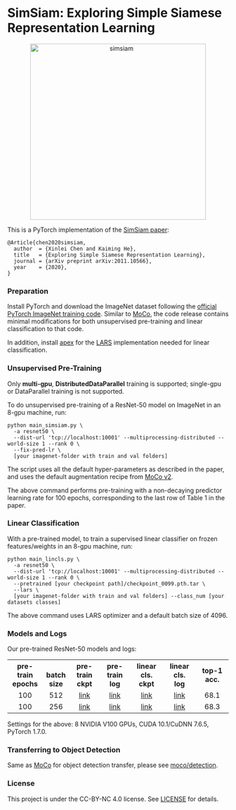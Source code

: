 # SimSiam: Exploring Simple Siamese Representation Learning

<p align="center">
    <img width="400" alt="simsiam" src="https://user-images.githubusercontent.com/2420753/118343499-4c410100-b4de-11eb-9313-d49e65440a7e.png">
</p>

This is a PyTorch implementation of the [SimSiam paper](https://arxiv.org/abs/2011.10566):
```
@Article{chen2020simsiam,
  author  = {Xinlei Chen and Kaiming He},
  title   = {Exploring Simple Siamese Representation Learning},
  journal = {arXiv preprint arXiv:2011.10566},
  year    = {2020},
}
```

### Preparation

Install PyTorch and download the ImageNet dataset following the [official PyTorch ImageNet training code](https://github.com/pytorch/examples/tree/master/imagenet). Similar to [MoCo](https://github.com/facebookresearch/moco), the code release contains minimal modifications for both unsupervised pre-training and linear classification to that code. 

In addition, install [apex](https://github.com/NVIDIA/apex) for the [LARS](https://github.com/NVIDIA/apex/blob/master/apex/parallel/LARC.py) implementation needed for linear classification.

### Unsupervised Pre-Training

Only **multi-gpu**, **DistributedDataParallel** training is supported; single-gpu or DataParallel training is not supported.

To do unsupervised pre-training of a ResNet-50 model on ImageNet in an 8-gpu machine, run:
```
python main_simsiam.py \
  -a resnet50 \
  --dist-url 'tcp://localhost:10001' --multiprocessing-distributed --world-size 1 --rank 0 \
  --fix-pred-lr \
  [your imagenet-folder with train and val folders]
```
The script uses all the default hyper-parameters as described in the paper, and uses the default augmentation recipe from [MoCo v2](https://arxiv.org/abs/2003.04297). 

The above command performs pre-training with a non-decaying predictor learning rate for 100 epochs, corresponding to the last row of Table 1 in the paper. 

### Linear Classification

With a pre-trained model, to train a supervised linear classifier on frozen features/weights in an 8-gpu machine, run:
```
python main_lincls.py \
  -a resnet50 \
  --dist-url 'tcp://localhost:10001' --multiprocessing-distributed --world-size 1 --rank 0 \
  --pretrained [your checkpoint path]/checkpoint_0099.pth.tar \
  --lars \
  [your imagenet-folder with train and val folders] --class_num [your datasets classes]
```

The above command uses LARS optimizer and a default batch size of 4096.

### Models and Logs

Our pre-trained ResNet-50 models and logs:
<table><tbody>
<!-- START TABLE -->
<!-- TABLE HEADER -->
<th valign="bottom">pre-train<br/>epochs</th>
<th valign="bottom">batch<br/>size</th>
<th valign="bottom">pre-train<br/>ckpt</th>
<th valign="bottom">pre-train<br/>log</th>
<th valign="bottom">linear cls.<br/>ckpt</th>
<th valign="bottom">linear cls.<br/>log</th>
<th valign="center">top-1 acc.</th>
<!-- TABLE BODY -->
<tr>
<td align="center">100</td>
<td align="center">512</td>
<td align="center"><a href="https://dl.fbaipublicfiles.com/simsiam/models/100ep/pretrain/checkpoint_0099.pth.tar">link</a></td>
<td align="center"><a href="https://dl.fbaipublicfiles.com/simsiam/logs/100ep/pretrain.log">link</a></td>
<td align="center"><a href="https://dl.fbaipublicfiles.com/simsiam/models/100ep/linear/model_best.pth.tar">link</a></td>
<td align="center"><a href="https://dl.fbaipublicfiles.com/simsiam/logs/100ep/linear.log">link</a></td>
<td align="center">68.1</td>
</tr>
<tr>
<td align="center">100</td>
<td align="center">256</td>
<td align="center"><a href="https://dl.fbaipublicfiles.com/simsiam/models/100ep-256bs/pretrain/checkpoint_0099.pth.tar">link</a></td>
<td align="center"><a href="https://dl.fbaipublicfiles.com/simsiam/logs/100ep-256bs/pretrain.log">link</a></td>
<td align="center"><a href="https://dl.fbaipublicfiles.com/simsiam/models/100ep-256bs/linear/model_best.pth.tar">link</a></td>
<td align="center"><a href="https://dl.fbaipublicfiles.com/simsiam/logs/100ep-256bs/linear.log">link</a></td>
<td align="center">68.3</td>
</tr>
</tbody></table>

Settings for the above: 8 NVIDIA V100 GPUs, CUDA 10.1/CuDNN 7.6.5, PyTorch 1.7.0.

### Transferring to Object Detection

Same as [MoCo](https://github.com/facebookresearch/moco) for object detection transfer, please see [moco/detection](https://github.com/facebookresearch/moco/tree/master/detection).


### License

This project is under the CC-BY-NC 4.0 license. See [LICENSE](LICENSE) for details.
